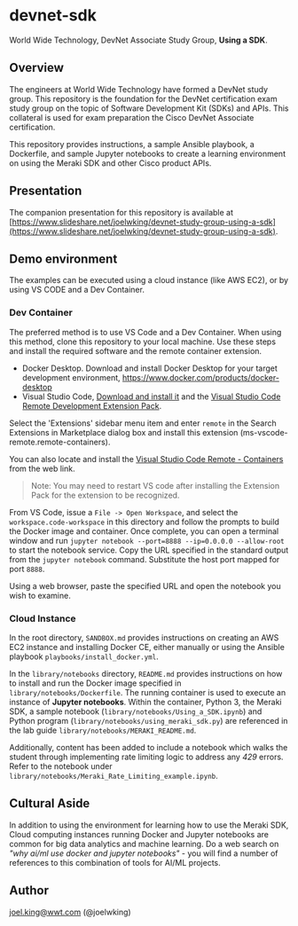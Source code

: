 # devnet-sdk
World Wide Technology, DevNet Associate Study Group, **Using a SDK**.

## Overview
The engineers at World Wide Technology have formed a DevNet study group. This repository is the foundation for the DevNet certification exam study group on the topic of Software Development Kit (SDKs) and APIs.  This collateral is used for exam preparation the Cisco DevNet Associate certification.

This repository provides instructions, a sample Ansible playbook, a Dockerfile, and sample Jupyter notebooks to create a learning environment on using the Meraki SDK and other Cisco product APIs. 

## Presentation
The companion presentation for this repository is available at [https://www.slideshare.net/joelwking/devnet-study-group-using-a-sdk](https://www.slideshare.net/joelwking/devnet-study-group-using-a-sdk).

## Demo environment
The examples can be executed using a cloud instance (like AWS EC2), or by using VS CODE and a Dev Container.

### Dev Container
The preferred method is to use VS Code and a Dev Container. When using this method, clone this repository to your local machine. Use these steps and install the required software and the remote container extension.

* Docker Desktop. Download and install Docker Desktop for your target development environment, https://www.docker.com/products/docker-desktop
* Visual Studio Code, [Download and install it](https://code.visualstudio.com/download) and the [Visual Studio Code Remote Development Extension Pack](https://marketplace.visualstudio.com/items?itemName=ms-vscode-remote.vscode-remote-extensionpack).

Select the 'Extensions' sidebar menu item and enter `remote` in the Search Extensions in Marketplace dialog box and install this extension (ms-vscode-remote.remote-containers).

You can also locate and install the [Visual Studio Code Remote - Containers](https://marketplace.visualstudio.com/items?itemName=ms-vscode-remote.remote-containers) from the web link.

> Note: You may need to restart VS code after installing the Extension Pack for the extension to be recognized.

From VS Code, issue a `File -> Open Workspace`, and select the `workspace.code-workspace` in this directory and follow the prompts to build the Docker image and container. Once complete, you can open a terminal window and run `jupyter notebook --port=8888 --ip=0.0.0.0 --allow-root` to start the notebook service. Copy the URL specified in the standard output from the `jupyter notebook` command. Substitute the host port mapped for port `8888`. 

Using a web browser, paste the specified URL and open the notebook you wish to examine.

### Cloud Instance
In the root directory, `SANDBOX.md`  provides instructions on creating an AWS EC2 instance and installing Docker CE, either manually or using the Ansible playbook `playbooks/install_docker.yml`.

In the `library/notebooks` directory, `README.md` provides instructions on how to install and run the Docker image specified in `library/notebooks/Dockerfile`. The running container is used to execute an instance of **Jupyter notebooks**.  Within the container, Python 3, the Meraki SDK, a sample notebook (`library/notebooks/Using_a_SDK.ipynb`) and Python program (`library/notebooks/using_meraki_sdk.py`) are referenced in the lab guide `library/notebooks/MERAKI_README.md`.

Additionally, content has been added to include a notebook which walks the student through implementing rate limiting logic to address any *429* errors. Refer to the notebook under `library/notebooks/Meraki_Rate_Limiting_example.ipynb`.

## Cultural Aside
In addition to using the environment for learning how to use the Meraki SDK, Cloud computing instances running Docker and Jupyter notebooks are common for big data analytics and machine learning. Do a web search on *"why ai/ml use docker and jupyter notebooks"* - you will find a number of references to this combination of tools for AI/ML projects.

## Author
joel.king@wwt.com (@joelwking)

